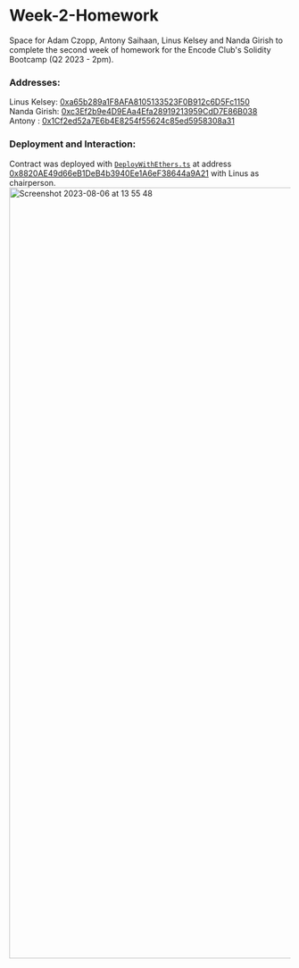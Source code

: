 # Week-2-Homework

Space for Adam Czopp, Antony Saihaan, Linus Kelsey and Nanda Girish to complete the second week of homework for the Encode Club's Solidity Bootcamp (Q2 2023 - 2pm).

### Addresses:

Linus Kelsey: [0xa65b289a1F8AFA8105133523F0B912c6D5Fc1150](https://sepolia.etherscan.io/address/0xa65b289a1F8AFA8105133523F0B912c6D5Fc1150)    
Nanda Girish: [0xc3Ef2b9e4D9EAa4Efa28919213959CdD7E86B038](https://sepolia.etherscan.io/address/0xc3Ef2b9e4D9EAa4Efa28919213959CdD7E86B038)  
Antony : [0x1Cf2ed52a7E6b4E8254f55624c85ed5958308a31](https://sepolia.etherscan.io/address/0x1Cf2ed52a7E6b4E8254f55624c85ed5958308a31)


### Deployment and Interaction:

Contract was deployed with [`DeployWithEthers.ts`](scripts/DeployWithEthers.ts) at address [0x8820AE49d66eB1DeB4b3940Ee1A6eF38644a9A21](https://sepolia.etherscan.io/address/0x8820ae49d66eb1deb4b3940ee1a6ef38644a9a21) with Linus as chairperson.
<img width="1380" alt="Screenshot 2023-08-06 at 13 55 48" src="https://github.com/Encode-Solidity-Q2-2PM-2023-Group-4/Week-2-Homework/assets/96599839/bdb0da3a-20c2-4555-af4a-e9df74216c32">
